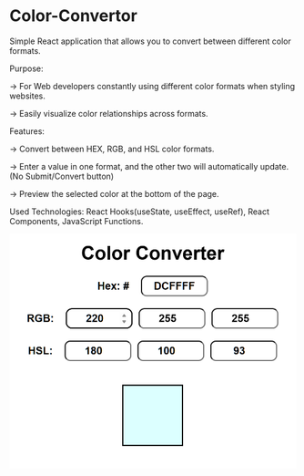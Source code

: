# Color-Convertor


Simple React application that allows you to convert between different color formats.


Purpose: 

-> For Web developers constantly using different color formats when styling websites.

-> Easily visualize color relationships across formats.


Features:

-> Convert between HEX, RGB, and HSL color formats.

-> Enter a value in one format, and the other two will automatically update. (No Submit/Convert button)

-> Preview the selected color at the bottom of the page.


Used Technologies: React Hooks(useState, useEffect, useRef), React Components, JavaScript Functions.


![Color Converter Preview](ColorConvertor.png "height=25%, width=25%")

